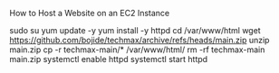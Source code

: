 How to Host a Website on an EC2 Instance

sudo su
yum update -y
yum install -y httpd
cd /var/www/html
wget https://github.com/bojide/techmax/archive/refs/heads/main.zip 
unzip main.zip
cp -r techmax-main/* /var/www/html/
rm -rf techmax-main main.zip
systemctl enable httpd 
systemctl start httpd
